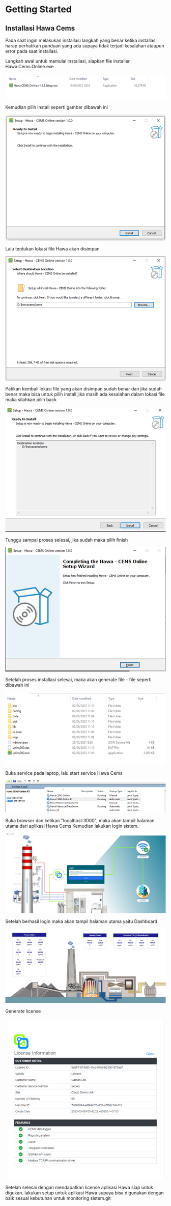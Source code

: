 # Getting Started

## Installasi Hawa Cems

 Pada saat ingin melakukan installasi langkah yang benar ketika installasi harap perhatikan panduan yang ada supaya tidak terjadi kesalahan ataupun error pada saat installasi.

Langkah awal untuk memulai installasi, siapkan file installer Hawa.Cems.Online.exe

![An Image](./img/file_exe.png)
  
Kemudian pilih install seperti gambar dibawah ini

![An Image](./img/step1.png)

Lalu tentukan lokasi file Hawa akan disimpan

![An Image](./img/step3.png)

Patikan kembali lokasi file yang akan disimpan sudah benar dan jika sudah benar maka bisa untuk pilih install jika masih ada kesalahan dalam lokasi file maka silahkan pilih back

![An Image](./img/step4.png)

Tunggu sampai proses selesai, jika sudah maka pilih finish

![An Image](./img/step5.png)

Setelah proses installasi selesai, maka akan generate file - file seperti dibawah ini

![An Image](./img/generate_file.png)

Buka service  pada laptop, lalu start service Hawa Cems

![An Image](./img/service.png)

Buka browser dan ketikan "localhost:3000", maka akan tampil halaman utama dari aplikasi Hawa Cems 
  Kemudian lakukan login sistem.

![An Image](./img/step_login.png)

Setelah berhasil login maka akan tampil halaman utama yaitu Dashboard

![An Image](./img/dashboard1.png)


Generate license 

![An Image](./img/license.png)

Setelah selesai dengan mendapatkan license aplikasi Hawa siap untuk digukan.
lakukan setup untuk aplikasi Hawa supaya bisa digunakan dengan baik sesuai kebutuhan untuk monitoring sistem.git 